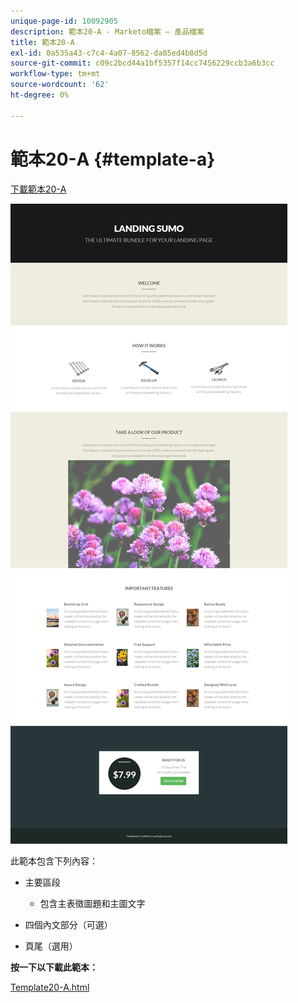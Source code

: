 ```yaml
---
unique-page-id: 10092905
description: 範本20-A - Marketo檔案 — 產品檔案
title: 範本20-A
exl-id: 0a535a43-c7c4-4a07-8562-da85ed4b8d5d
source-git-commit: c09c2bcd44a1bf5357f14cc7456229ccb3a6b3cc
workflow-type: tm+mt
source-wordcount: '62'
ht-degree: 0%

---
```


# 範本20-A {#template-a}

[下載範本20-A](https://docs.marketo.com/download/attachments/10092905/template-20a.html?version=1&amp;modificationdate=1441750550000&amp;api=v2)

![](assets/image2015-9-18-9-3a1-3a49.png)

此範本包含下列內容：

* 主要區段

   * 包含主表徵圖題和主圖文字

* 四個內文部分（可選）
* 頁尾（選用）

**按一下以下載此範本：**

[Template20-A.html](https://docs.marketo.com/download/attachments/10092905/template-20a.html?version=1&amp;modificationdate=1441750550000&amp;api=v2)
